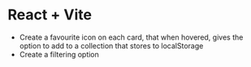 # React + Vite

- Create a favourite icon on each card, that when hovered, gives the option to add to a collection that stores to localStorage
- Create a filtering option